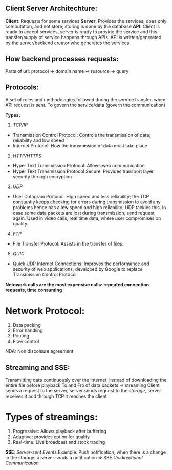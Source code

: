 ## Client Server Architechture:

**Client**: Requests for some services
**Server**: Provides the services; does only computation, and not store; storing is done by the database
**API**: Client is ready to accept services, server is ready to provide the service and this transfer/supply of service happens through APIs. API is written/generated by the server/backend creator who generates the services.

## How backend processes requests:

Parts of url:
protocol -> domain name -> resource -> query

## Protocols: 
A set of rules and methodolagies followed during the service transfer, when API request is sent. To govern the service/data (govern the communication)

**Types:**

1. *TCP/IP* 
* Transmission Control Protocol: Controls the transmission of data; reliability and low speed
* Internet Protocol: How the transmission of data must take place

2. *HTTP/HTTPS*
* Hyper Text Transmission Protocol: Allows web communication
* Hyper Text Transmission Protocol Secure: Provides transport layer security through encryption

3. *UDP*
* User Datagram Protocol: High speed and less reliability; the TCP constantly keeps checking for errors during transmission to avoid any problems hence has a low speed and high reliability; UDP tackles this. In case some data packets are lost during transmission, send request again. Used in video calls, real time data, where user compromises on quality. 

4. *FTP*
* File Transfer Protocol: Assists in the transfer of files. 

5. *QUIC*
* Quick UDP Internet Connections: Improves the performance and security of web applications, developed by Google to replace Transmission Control Protocol 

**Netowork calls are the most expensive calls: repeated connection requests, time consuming**

# Network Protocol:

1. Data packing
2. Error handling
3. Routing
4. Flow control

NDA: Non discolsure agreement

## Streaming and SSE:

Transmitting data continuously over the internet, instead of downloading the entire file before playback
To and Fro of data packets => streaming
Client sends a request to the server, server sends request to the *storage*, server receives it and through TCP it reaches the client

# Types of streamings:

1. Progressive: Allows playback after buffering
2. Adaptive: provides option for quality
3. Real-time: Live broadcast and stock trading

**SSE**: *Server-sent Events*
Example: Push notification, when there is a change in the storage, a server sends a notification => SSE
*Unidirectional Communication*

